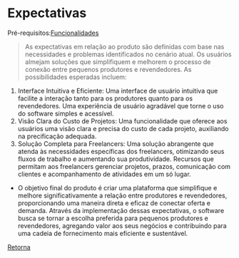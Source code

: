 # Expectativas

Pré-requisitos:[Funcionalidades](../README.md)

> As expectativas em relação ao produto são definidas com base nas necessidades e problemas identificados no cenário atual. Os usuários almejam soluções que simplifiquem e melhorem o processo de conexão entre pequenos produtores e revendedores. As possibilidades esperadas incluem:
1. Interface Intuitiva e Eficiente:
Uma interface de usuário intuitiva que facilite a interação tanto para os produtores quanto para os revendedores.
Uma experiência de usuário agradável que torne o uso do software simples e acessível.
2. Visão Clara do Custo de Projetos:
Uma funcionalidade que oferece aos usuários uma visão clara e precisa do custo de cada projeto, auxiliando na precificação adequada.
3. Solução Completa para Freelancers:
Uma solução abrangente que atenda às necessidades específicas dos freelancers, otimizando seus fluxos de trabalho e aumentando sua produtividade.
Recursos que permitam aos freelancers gerenciar projetos, prazos, comunicação com clientes e acompanhamento de atividades em um só lugar.

- O objetivo final do produto é criar uma plataforma que simplifique e melhore significativamente a relação entre produtores e revendedores, proporcionando uma maneira direta e eficaz de conectar oferta e demanda. Através da implementação dessas expectativas, o software busca se tornar a escolha preferida para pequenos produtores e revendedores, agregando valor aos seus negócios e contribuindo para uma cadeia de fornecimento mais eficiente e sustentável.


[Retorna](../README.md)

